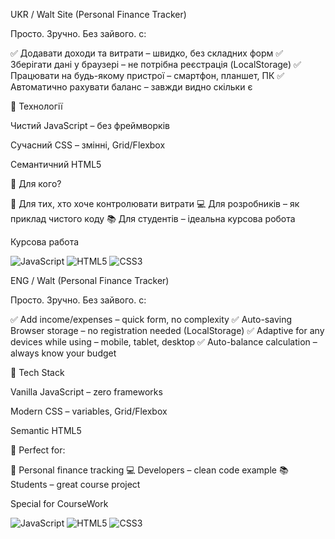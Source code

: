 UKR / Walt Site (Personal Finance Tracker)

Просто. Зручно. Без зайвого. с:

✅ Додавати доходи та витрати – швидко, без складних форм 
✅ Зберігати дані у браузері – не потрібна реєстрація (LocalStorage)
✅ Працювати на будь-якому пристрої – смартфон, планшет, ПК
✅ Автоматично рахувати баланс – завжди видно скільки є

🔹 Технології

Чистий JavaScript – без фреймворків

Сучасний CSS – змінні, Grid/Flexbox

Семантичний HTML5

🔹 Для кого?

💼 Для тих, хто хоче контролювати витрати
💻 Для розробників – як приклад чистого коду
📚 Для студентів – ідеальна курсова робота



Курсова работа


![JavaScript](https://img.shields.io/badge/-JavaScript-F7DF1E?logo=javascript&logoColor=black)
![HTML5](https://img.shields.io/badge/-HTML5-E34F26?logo=html5&logoColor=white)
![CSS3](https://img.shields.io/badge/-CSS3-1572B6?logo=css3&logoColor=white)








ENG / Walt (Personal Finance Tracker)

Просто. Зручно. Без зайвого. с:

✅ Add income/expenses – quick form, no complexity
✅ Auto-saving Browser storage – no registration needed (LocalStorage)
✅ Adaptive for  any devices while using – mobile, tablet, desktop
✅ Auto-balance calculation – always know your budget

🔹 Tech Stack

Vanilla JavaScript – zero frameworks

Modern CSS – variables, Grid/Flexbox

Semantic HTML5

🔹 Perfect for:

💼 Personal finance tracking
💻 Developers – clean code example
📚 Students – great course project


Special for CourseWork

![JavaScript](https://img.shields.io/badge/-JavaScript-F7DF1E?logo=javascript&logoColor=black)
![HTML5](https://img.shields.io/badge/-HTML5-E34F26?logo=html5&logoColor=white)
![CSS3](https://img.shields.io/badge/-CSS3-1572B6?logo=css3&logoColor=white)

